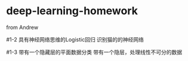 # deep-learning-homework
from Andrew 

#1-2 具有神经网络思维的Logistic回归
识别猫的的神经网络


#1-3 带有一个隐藏层的平面数据分类
带有一个隐层，处理线性不可分的数据
